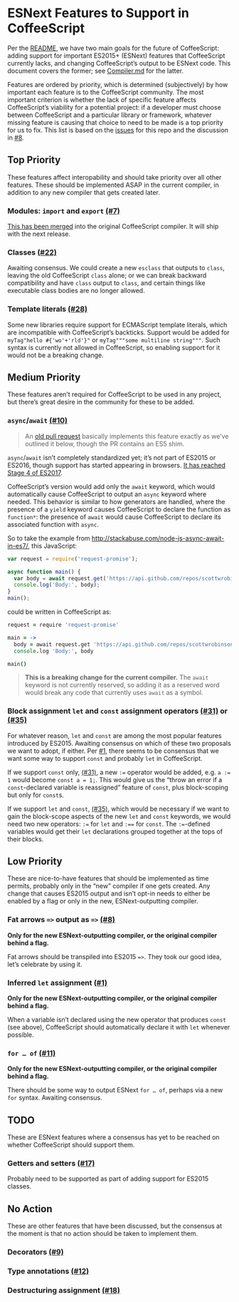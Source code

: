 # ESNext Features to Support in CoffeeScript

Per the [README](./README.md), we have two main goals for the future of CoffeeScript: adding support for important ES2015+ (ESNext) features that CoffeeScript currently lacks, and changing CoffeeScript’s output to be ESNext code. This document covers the former; see [Compiler.md](./Compiler.md) for the latter.

Features are ordered by priority, which is determined (subjectively) by how important each feature is to the CoffeeScript community. The most important criterion is whether the lack of specific feature affects CoffeeScript’s viability for a potential project: if a developer must choose between CoffeeScript and a particular library or framework, whatever missing feature is causing that choice to need to be made is a top priority for us to fix. This list is based on the [issues](https://github.com/coffeescript6/discuss/issues) for this repo and the discussion in [#8](https://github.com/coffeescript6/discuss/issues/8).

## Top Priority

These features affect interopability and should take priority over all other features. These should be implemented ASAP in the current compiler, in addition to any new compiler that gets created later.

### Modules: `import` and `export` [(#7)](https://github.com/coffeescript6/discuss/issues/7)

[This has been merged](https://github.com/jashkenas/coffeescript/pull/4300) into the original CoffeeScript compiler. It will ship with the next release.

### Classes [(#22)](https://github.com/coffeescript6/discuss/issues/22)

Awaiting consensus. We could create a new `esclass` that outputs to `class`, leaving the old CoffeeScript `class` alone; or we can break backward compatibility and have `class` output to `class`, and certain things like executable class bodies are no longer allowed.

### Template literals [(#28)](https://github.com/coffeescript6/discuss/issues/28)

Some new libraries require support for ECMAScript template literals, which are incompatible with CoffeeScript’s backticks. Support would be added for `myTag"hello #{'wo'+'rld'}"` or `myTag"""some multiline string"""`. Such syntax is currently not allowed in CoffeeScript, so enabling support for it would not be a breaking change.

## Medium Priority

These features aren’t required for CoffeeScript to be used in any project, but there’s great desire in the community for these to be added.

### `async`/`await` [(#10)](https://github.com/coffeescript6/discuss/issues/10)

> An [old pull request](https://github.com/jashkenas/coffeescript/pull/3757) basically implements this feature exactly as we’ve outlined it below, though the PR contains an ES5 shim.

`async`/`await` isn’t completely standardized yet; it’s not part of ES2015 or ES2016, though support has started appearing in browsers. [It has reached Stage 4 of ES2017](https://github.com/tc39/proposals/blob/master/finished-proposals.md).

CoffeeScript’s version would add only the `await` keyword, which would automatically cause CoffeeScript to output an `async` keyword where needed. This behavior is similar to how generators are handled, where the presence of a `yield` keyword causes CoffeeScript to declare the function as `function*`: the presence of `await` would cause CoffeeScript to declare its associated function with `async`.

So to take the example from http://stackabuse.com/node-js-async-await-in-es7/, this JavaScript:

```js
var request = require('request-promise');

async function main() {  
  var body = await request.get('https://api.github.com/repos/scottwrobinson/camo');
  console.log('Body:', body);
}
main();
```

could be written in CoffeeScript as:

```coffee
request = require 'request-promise'

main = ->
  body = await request.get 'https://api.github.com/repos/scottwrobinson/camo'
  console.log 'Body:', body

main()
```

> **This is a breaking change for the current compiler.** The `await` keyword is not currently reserved, so adding it as a reserved word would break any code that currently uses `await` as a symbol.

### Block assignment `let` and `const` assignment operators [(#31)](https://github.com/coffeescript6/discuss/issues/31) or [(#35)](https://github.com/coffeescript6/discuss/issues/35)

For whatever reason, `let` and `const` are among the most popular features introduced by ES2015. Awaiting consensus on which of these two proposals we want to adopt, if either. Per [#1](https://github.com/coffeescript6/discuss/issues/1), there seems to be consensus that we want some way to support `const` and probably `let` in CoffeeScript.

If we support `const` only, [(#31)](https://github.com/coffeescript6/discuss/issues/31), a new `:=` operator would be added, e.g. `a := 1` would become `const a = 1;`. This would give us the “throw an error if a `const`-declared variable is reassigned” feature of `const`, plus block-scoping but only for `const`s.

If we support `let` and `const`, [(#35)](https://github.com/coffeescript6/discuss/issues/35), which would be necessary if we want to gain the block-scope aspects of the new `let` and `const` keywords, we would need two new operators: `:=` for `let` and `:==` for `const`. The `:=`-defined variables would get their `let` declarations grouped together at the tops of their blocks.


## Low Priority

These are nice-to-have features that should be implemented as time permits, probably only in the “new” compiler if one gets created. Any change that causes ES2015 output and isn’t opt-in needs to either be enabled by a flag or only in the new, ESNext-outputting compiler.

### Fat arrows `=>` output as `=>` [(#8)](https://github.com/coffeescript6/discuss/issues/8)

**Only for the new ESNext-outputting compiler, or the original compiler behind a flag.**

Fat arrows should be transpiled into ES2015 `=>`. They took our good idea, let’s celebrate by using it.

### Inferred `let` assignment [(#1)](https://github.com/coffeescript6/discuss/issues/1)

**Only for the new ESNext-outputting compiler, or the original compiler behind a flag.**

When a variable isn’t declared using the new operator that produces `const` (see above), CoffeeScript should automatically declare it with `let` whenever possible.

### `for … of` [(#11)](https://github.com/coffeescript6/discuss/issues/11)

**Only for the new ESNext-outputting compiler, or the original compiler behind a flag.**

There should be some way to output ESNext `for … of`, perhaps via a new `for` syntax. Awaiting consensus.

## TODO

These are ESNext features where a consensus has yet to be reached on whether CoffeeScript should support them.

### Getters and setters [(#17)](https://github.com/coffeescript6/discuss/issues/17)

Probably need to be supported as part of adding support for ES2015 classes.

## No Action

These are other features that have been discussed, but the consensus at the moment is that no action should be taken to implement them.

### Decorators [(#9)](https://github.com/coffeescript6/discuss/issues/9)

### Type annotations [(#12)](https://github.com/coffeescript6/discuss/issues/12)

### Destructuring assignment [(#18)](https://github.com/coffeescript6/discuss/issues/18)